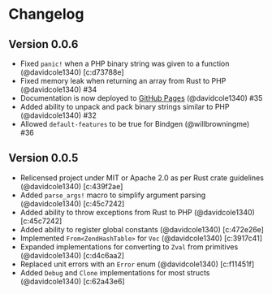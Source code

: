 # Changelog

## Version 0.0.6

- Fixed `panic!` when a PHP binary string was given to a function (@davidcole1340) [c:d73788e]
- Fixed memory leak when returning an array from Rust to PHP (@davidcole1340) #34
- Documentation is now deployed to [GitHub Pages](https://davidcol1340.github.io/ext-php-rs) (@davidcole1340) #35
- Added ability to unpack and pack binary strings similar to PHP (@davidcole1340) #32
- Allowed `default-features` to be true for Bindgen (@willbrowningme) #36

## Version 0.0.5

- Relicensed project under MIT or Apache 2.0 as per Rust crate guidelines (@davidcole1340) [c:439f2ae]
- Added `parse_args!` macro to simplify argument parsing (@davidcole1340) [c:45c7242]
- Added ability to throw exceptions from Rust to PHP (@davidcole1340) [c:45c7242]
- Added ability to register global constants (@davidcole1340) [c:472e26e]
- Implemented `From<ZendHashTable>` for `Vec` (@davidcole1340) [c:3917c41]
- Expanded implementations for converting to `Zval` from primitives (@davidcole1340) [c:d4c6aa2]
- Replaced unit errors with an `Error` enum (@davidcole1340) [c:f11451f]
- Added `Debug` and `Clone` implementations for most structs (@davidcole1340) [c:62a43e6]
